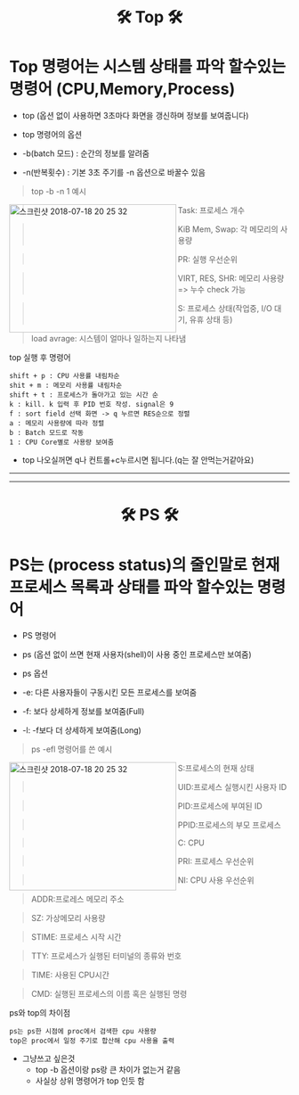 
<h1 align="center"> 🛠 Top 🛠 </h1>


# Top 명령어는 시스템 상태를 파악 할수있는 명령어   (CPU,Memory,Process)

* top (옵션 없이 사용하면 3초마다 화면을 갱신하며 정보를 보여줍니다)


* top 명령어의 옵션
* -b(batch 모드) : 순간의 정보를 알려줌
* -n(반복횟수) : 기본 3초 주기를 -n 옵션으로 바꿀수 있음

> top -b -n 1 예시 
<img width="300" height="230" align="left" alt="스크린샷 2018-07-18 20 25 32" src="https://github.com/mlakdf/task/assets/133843608/96956da6-336a-42a6-846b-4d679b0c9811">


> Task: 프로세스 개수 


> KiB Mem, Swap: 각 메모리의 사용량


> PR: 실행 우선순위


> VIRT, RES, SHR: 메모리 사용량 => 누수 check 가능


> S: 프로세스 상태(작업중, I/O 대기, 유휴 상태 등)


> load avrage: 시스템이 얼마나 일하는지 나타냄


top 실행 후 명령어

    shift + p : CPU 사용률 내림차순
    shit + m : 메모리 사용률 내림차순
    shift + t : 프로세스가 돌아가고 있는 시간 순
    k : kill. k 입력 후 PID 번호 작성. signal은 9
    f : sort field 선택 화면 -> q 누르면 RES순으로 정렬
    a : 메모리 사용량에 따라 정렬
    b : Batch 모드로 작동
    1 : CPU Core별로 사용량 보여줌
    
    
* top 나오실꺼면 q나 컨트롤+c누르시면 됩니다.(q는 잘 안먹는거같아요)

---

---
<h1 align="center"> 🛠 PS 🛠 </h1>

# PS는 (process status)의 줄인말로 현재 프로세스 목록과 상태를 파악 할수있는 명령어


* PS 명령어 
* ps (옵션 없이 쓰면 현재 사용자(shell)이 사용 중인 프로세스만 보여줌)


* ps 옵션 
* -e: 다른 사용자들이 구동시킨 모든 프로세스를 보여줌
* -f: 보다 상세하게 정보를 보여줌(Full)
* -l: -f보다 더 상세하게 보여줌(Long)
> ps -efl 명령어를 쓴 예시
<img width="300" height="230" align="left" alt="스크린샷 2018-07-18 20 25 32" src="https://github.com/mlakdf/task/assets/133843608/96956da6-336a-42a6-846b-4d679b0c9811">


> S:프로세스의 현재 상태


> UID:프로세스 실행시킨 사용자 ID


> PID:프로세스에 부여된 ID


> PPID:프로세스의 부모 프로세스


> C: CPU


> PRI: 프로세스 우선순위


> NI: CPU 사용 우선순위


> ADDR:프로레스 메모리 주소


> SZ: 가상메모리 사용량


> STIME: 프로세스 시작 시간


> TTY: 프로세스가 실행된 터미널의 종류와 번호


> TIME: 사용된 CPU시간


> CMD: 실행된 프로세스의 이름 혹은 실행된 명령














 ps와 top의 차이점

    ps는 ps한 시점에 proc에서 검색한 cpu 사용량
    top은 proc에서 일정 주기로 합산해 cpu 사용율 출력
    
* 그냥쓰고 싶은것
    * top -b 옵션이랑 ps랑 큰 차이가 없는거 같음
    * 사실상 상위 명령어가 top 인듯 함

